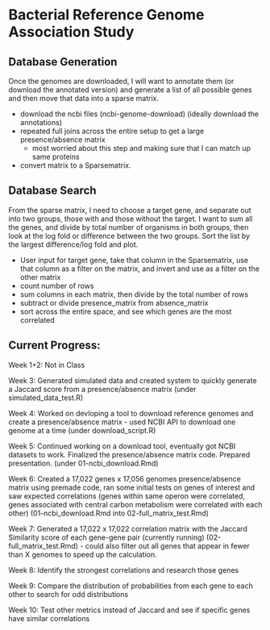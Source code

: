 # Bacterial Reference Genome Association Study

## Database Generation
Once the genomes are downloaded, I will want to annotate them (or download the annotated version) and generate a list of all possible genes and then move that data into a sparse matrix.
 - download the ncbi files (ncbi-genome-download) (ideally download the annotations)
 - repeated full joins across the entire setup to get a large presence/absence matrix
      - most worried about this step and making sure that I can match up same proteins
 - convert matrix to a Sparsematrix.


## Database Search
From the sparse matrix, I need to choose a target gene, and separate out into two groups, those with and those without the target. I want to sum all the genes, and divide by total number of organisms in both groups, then look at the log fold or difference between the two groups. Sort the list by the largest difference/log fold and plot.

 - User input for target gene, take that column in the Sparsematrix, use that column as a filter on the matrix, and invert and use as a filter on the other matrix
 - count number of rows
 - sum columns in each matrix, then divide by the total number of rows
 - subtract or divide presence_matrix from absence_matrix
 - sort across the entire space, and see which genes are the most correlated

## Current Progress:

Week 1+2: Not in Class

Week 3: Generated simulated data and created system to quickly generate a Jaccard score from a presence/absence matrix (under simulated_data_test.R)

Week 4: Worked on devloping a tool to download reference genomes and create a presence/absence matrix - used NCBI API to download one genome at a time (under download_script.R)

Week 5: Continued working on a download tool, eventually got NCBI datasets to work. Finalized the presence/absence matrix code. Prepared presentation. (under 01-ncbi_download.Rmd)

Week 6: Created a 17,022 genes x 17,056 genomes presence/absence matrix using premade code, ran some initial tests on genes of interest and saw expected correlations (genes within same operon were correlated, genes associated with central carbon metabolism were correlated with each other) (01-ncbi_download.Rmd into 02-full_matrix_test.Rmd)

Week 7: Generated a 17,022 x 17,022 correlation matrix with the Jaccard Similarity score of each gene-gene pair (currently running) (02-full_matrix_test.Rmd) - could also filter out all genes that appear in fewer than X genomes to speed up the calculation.

Week 8: Identify the strongest correlations and research those genes

Week 9: Compare the distribution of probabilities from each gene to each other to search for odd distributions

Week 10: Test other metrics instead of Jaccard and see if specific genes have similar correlations

